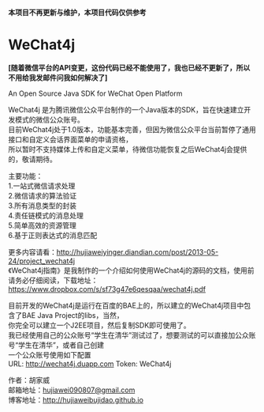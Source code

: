 **本项目不再更新与维护，本项目代码仅供参考**

WeChat4j
========

**[随着微信平台的API变更，这份代码已经不能使用了，我也已经不更新了，所以不用给我发邮件问我如何解决了]**

An Open Source Java SDK for WeChat Open Platform

WeChat4j 是为腾讯微信公众平台制作的一个Java版本的SDK，旨在快速建立开发模式的微信公众账号。<br>
目前WeChat4j处于1.0版本，功能基本完善，但因为微信公众平台当前暂停了通用接口和自定义会话界面菜单的申请资格，<br>
所以暂时不支持媒体上传和自定义菜单，待微信功能恢复之后WeChat4j会提供的，敬请期待。<br>

主要功能：<br>
1.一站式微信请求处理<br>
2.微信请求的算法验证<br>
3.所有消息类型的封装<br>
4.责任链模式的消息处理<br>
5.简单高效的资源管理<br>
6.基于正则表达式的消息匹配<br>

更多内容请看：http://hujiaweiyinger.diandian.com/post/2013-05-24/project_wechat4j<br>
《WeChat4j指南》是我制作的一个介绍如何使用WeChat4j的源码的文档，使用前请务必仔细阅读，下载地址：<br>
https://www.dropbox.com/s/sf73g47e6qesqaa/wechat4j.pdf


目前开发的WeChat4j是运行在百度的BAE上的，所以建立的WeChat4j项目中包含了BAE Java Project的libs，当然，<br>
你完全可以建立一个J2EE项目，然后复制SDK即可使用了。<br>
我已经使用自己的公众账号“学生在清华”测试过了，想要测试的可以直接加公众账号“学生在清华”，或者自己创建<br>
一个公众账号使用如下配置<br>
URL: http://wechat4j.duapp.com         Token: WeChat4j

作者：胡家威<br>
邮箱地址：hujiawei090807@gmail.com    <br>
博客地址：http://hujiaweibujidao.github.io <br>
